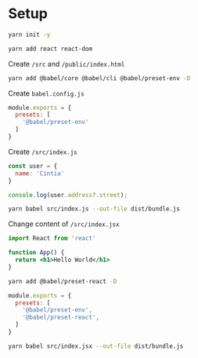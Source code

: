 # Setup

```bash
yarn init -y

yarn add react react-dom
```

Create `/src` and `/public/index.html`

```bash
yarn add @babel/core @babel/cli @babel/preset-env -D
```

Create `babel.config.js`

```js
module.exports = {
  presets: [
    '@babel/preset-env'
  ]
}
```

Create `/src/index.js`

```js
const user = {
  name: 'Cintia'
}

console.log(user.address?.street);
```

```bash
yarn babel src/index.js --out-file dist/bundle.js
```

Change content of `/src/index.jsx`

```jsx
import React from 'react'

function App() {
  return <h1>Hello World</h1>
}
```

```bash
yarn add @babel/preset-react -D
```

```js
module.exports = {
  presets: [
    '@babel/preset-env',
    '@babel/preset-react',
  ]
}
```

```bash
yarn babel src/index.jsx --out-file dist/bundle.js
```
